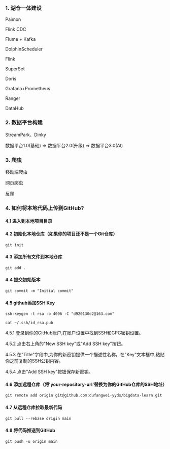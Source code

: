 ### 1. 湖仓一体建设
Paimon

Flink CDC

Flume + Kafka

DolphinScheduler

Flink

SuperSet  

Doris

Grafana+Prometheus 

Ranger 

DataHub 

### 2. 数据平台构建

StreamPark、Dinky

数据平台1.0(基础) => 数据平台2.0(升级) => 数据平台3.0(AI)

### 3. 爬虫
移动端爬虫

网页爬虫

反爬

### 4. 如何将本地代码上传到GitHub? 
#### 4.1 进入到本地项目目录    
#### 4.2 初始化本地仓库（如果你的项目还不是一个Git仓库）
`git init`

#### 4.3 添加所有文件到本地仓库
`git add .`
 
#### 4.4 提交初始版本
`git commit -m "Initial commit"`

#### 4.5 github添加SSH Key
`ssh-keygen -t rsa -b 4096 -C "d920130d2@163.com"`

`cat ~/.ssh/id_rsa.pub`

4.5.1 登录到你的GitHub账户,在账户设置中找到SSH和GPG密钥设置。

4.5.2 点击右上角的"New SSH key"或"Add SSH key"按钮。

4.5.3 在"Title"字段中,为你的新密钥提供一个描述性名称。在"Key"文本框中,粘贴你之前复制的SSH公钥内容。

4.5.4 点击"Add SSH key"按钮保存新密钥。

#### 4.6 添加远程仓库（将'your-repository-url'替换为你的GitHub仓库的SSH地址）
`git remote add origin git@github.com:dufangwei-yyds/bigdata-learn.git`

#### 4.7 从远程仓库拉取最新代码
`git pull --rebase origin main`

#### 4.8 将代码推送到GitHub
`git push -u origin main`



